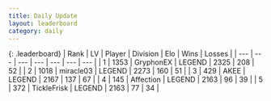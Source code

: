 ```yaml
---
title: Daily Update
layout: leaderboard
category: daily
---
```


{: .leaderboard}
| Rank | LV | Player | Division | Elo | Wins | Losses |
| --- | --- | --- | --- | --- | --- | --- |
| <span data-change="1">1</span> | 1353 | <span title="ID: 315148">GryphonEX</span> | LEGEND | <span data-change="33">2325</span> | <span data-change="6">208</span> | <span data-change="0">52</span> |
| <span data-change="-1">2</span> | 1018 | <span title="ID: 416373">miracle03</span> | LEGEND | <span data-change="-24">2273</span> | <span data-change="6">160</span> | <span data-change="4">51</span> |
| <span data-change="0">3</span> | 429 | <span title="ID: 455100">AKEE</span> | LEGEND | <span data-change="-5">2167</span> | <span data-change="2">137</span> | <span data-change="2">67</span> |
| <span data-change="0">4</span> | 145 | <span title="ID: 573202">Affection</span> | LEGEND | <span data-change="3">2163</span> | <span data-change="1">96</span> | <span data-change="0">39</span> |
| <span data-change="3">5</span> | 372 | <span title="ID: 512212">TickleFrisk</span> | LEGEND | <span data-change="43">2163</span> | <span data-change="7">77</span> | <span data-change="1">34</span> |